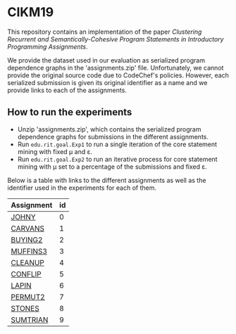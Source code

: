 # CIKM19

This repository contains an implementation of the paper _Clustering Recurrent and Semantically-Cohesive Program Statements in Introductory Programming Assignments_.

We provide the dataset used in our evaluation as serialized program dependence graphs in the 'assignments.zip' file. Unfortunately, we cannot provide the original source code due to CodeChef's policies. However, each serialized submission is given its original identifier as a name and we provide links to each of the assignments.

## How to run the experiments

- Unzip 'assignments.zip', which contains the serialized program dependence graphs for submissions in the different assignments.
- Run ``edu.rit.goal.Exp1`` to run a single iteration of the core statement mining with fixed µ and ε.
- Run ``edu.rit.goal.Exp2`` to run an iterative process for core statement mining with µ set to a percentage of the submissions and fixed ε.

Below is a table with links to the different assignments as well as the identifier used in the experiments for each of them. 

| Assignment      | id |
| ----------- | ----------- |
| [JOHNY](https://www.codechef.com/problems/JOHNY)      | 0 
| [CARVANS](https://www.codechef.com/problems/CARVANS)   | 1
| [BUYING2](https://www.codechef.com/problems/BUYING2)   | 2 
| [MUFFINS3](https://www.codechef.com/problems/MUFFINS)   | 3
| [CLEANUP](https://www.codechef.com/problems/CLEANUP)   | 4
| [CONFLIP](https://www.codechef.com/problems/CONFLIP)   | 5
| [LAPIN](https://www.codechef.com/problems/LAPIN)   | 6
| [PERMUT2](https://www.codechef.com/problems/PERMUT2)   | 7
| [STONES](https://www.codechef.com/problems/STONES)   | 8
| [SUMTRIAN](https://www.codechef.com/problems/SUMTRIAN)   | 9